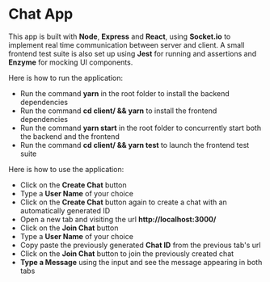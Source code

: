 # Chat App

This app is built with **Node**, **Express** and **React**, using **Socket.io** to implement real time communication between server and client. A small frontend test suite is also set up using **Jest** for running and assertions and **Enzyme** for mocking UI components.

Here is how to run the application:

- Run the command **yarn** in the root folder to install the backend dependencies 
- Run the command **cd client/ && yarn** to install the frontend  dependencies 
- Run the command **yarn start** in the root folder to concurrently start both the backend and the frontend
- Run the command **cd client/ && yarn test** to launch the frontend test suite 

Here is how to use the application:

- Click on the **Create Chat** button
- Type a **User Name** of your choice
- Click on the **Create Chat** button again to create a chat with an automatically generated ID
- Open a new tab and visiting the url **http://localhost:3000/**
- Click on the **Join Chat** button 
- Type a **User Name** of your choice
- Copy paste the previously generated **Chat ID** from the previous tab's url
- Click on the **Join Chat** button to join the previously created chat
- **Type a Message** using the input and see the message appearing in both tabs